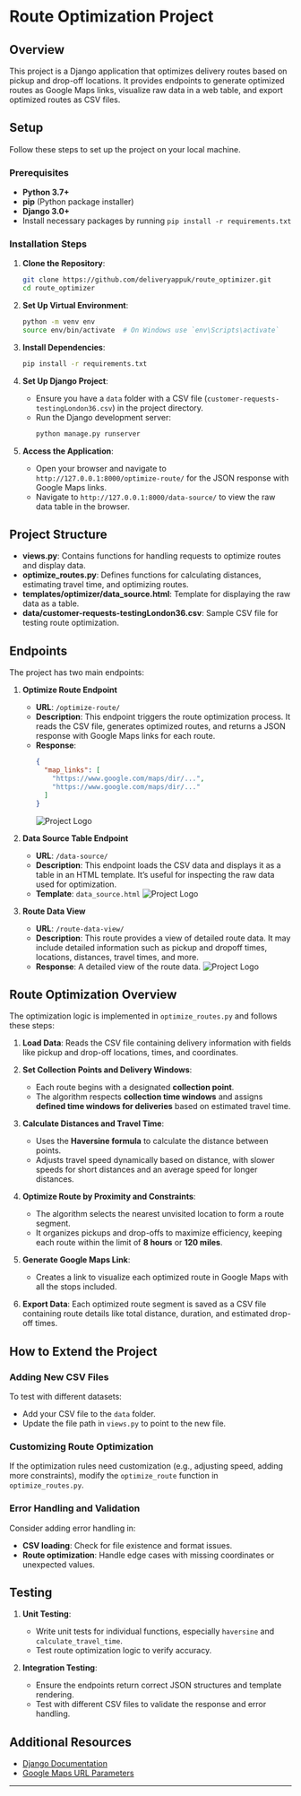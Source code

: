 
# Route Optimization Project

## Overview

This project is a Django application that optimizes delivery routes based on pickup and drop-off locations. It provides endpoints to generate optimized routes as Google Maps links, visualize raw data in a web table, and export optimized routes as CSV files.

## Setup

Follow these steps to set up the project on your local machine.

### Prerequisites

- **Python 3.7+**
- **pip** (Python package installer)
- **Django 3.0+**
- Install necessary packages by running `pip install -r requirements.txt`

### Installation Steps

1. **Clone the Repository**:
   ```bash
   git clone https://github.com/deliveryappuk/route_optimizer.git
   cd route_optimizer
   ```

2. **Set Up Virtual Environment**:
   ```bash
   python -m venv env
   source env/bin/activate  # On Windows use `env\Scripts\activate`
   ```

3. **Install Dependencies**:
   ```bash
   pip install -r requirements.txt
   ```

4. **Set Up Django Project**:
   - Ensure you have a `data` folder with a CSV file (`customer-requests-testingLondon36.csv`) in the project directory.
   - Run the Django development server:
     ```bash
     python manage.py runserver
     ```

5. **Access the Application**:
   - Open your browser and navigate to `http://127.0.0.1:8000/optimize-route/` for the JSON response with Google Maps links.
   - Navigate to `http://127.0.0.1:8000/data-source/` to view the raw data table in the browser.

## Project Structure

- **views.py**: Contains functions for handling requests to optimize routes and display data.
- **optimize_routes.py**: Defines functions for calculating distances, estimating travel time, and optimizing routes.
- **templates/optimizer/data_source.html**: Template for displaying the raw data as a table.
- **data/customer-requests-testingLondon36.csv**: Sample CSV file for testing route optimization.

## Endpoints

The project has two main endpoints:

1. **Optimize Route Endpoint**
   - **URL**: `/optimize-route/`
   - **Description**: This endpoint triggers the route optimization process. It reads the CSV file, generates optimized routes, and returns a JSON response with Google Maps links for each route.
   - **Response**:
     ```json
     {
       "map_links": [
         "https://www.google.com/maps/dir/...",
         "https://www.google.com/maps/dir/..."
       ]
     }
     ```
     ![Project Logo](images/screenshot_1.png)

2. **Data Source Table Endpoint**
   - **URL**: `/data-source/`
   - **Description**: This endpoint loads the CSV data and displays it as a table in an HTML template. It’s useful for inspecting the raw data used for optimization.
   - **Template**: `data_source.html`
   ![Project Logo](images/screenshot_3.png)


3. **Route Data View**
   - **URL**: `/route-data-view/`
   - **Description**: This route provides a view of detailed route data. It may include detailed information such as pickup and dropoff times, locations, distances, travel times, and more.
   - **Response**: A detailed view of the route data.
   ![Project Logo](images/screenshot_2.png)
  

## Route Optimization Overview

The optimization logic is implemented in `optimize_routes.py` and follows these steps:

1. **Load Data**: Reads the CSV file containing delivery information with fields like pickup and drop-off locations, times, and coordinates.

2. **Set Collection Points and Delivery Windows**:
   - Each route begins with a designated **collection point**.
   - The algorithm respects **collection time windows** and assigns **defined time windows for deliveries** based on estimated travel time.

3. **Calculate Distances and Travel Time**:
   - Uses the **Haversine formula** to calculate the distance between points.
   - Adjusts travel speed dynamically based on distance, with slower speeds for short distances and an average speed for longer distances.

4. **Optimize Route by Proximity and Constraints**:
   - The algorithm selects the nearest unvisited location to form a route segment.
   - It organizes pickups and drop-offs to maximize efficiency, keeping each route within the limit of **8 hours** or **120 miles**.

5. **Generate Google Maps Link**:
   - Creates a link to visualize each optimized route in Google Maps with all the stops included.

6. **Export Data**: Each optimized route segment is saved as a CSV file containing route details like total distance, duration, and estimated drop-off times.

## How to Extend the Project

### Adding New CSV Files

To test with different datasets:
- Add your CSV file to the `data` folder.
- Update the file path in `views.py` to point to the new file.

### Customizing Route Optimization

If the optimization rules need customization (e.g., adjusting speed, adding more constraints), modify the `optimize_route` function in `optimize_routes.py`.

### Error Handling and Validation

Consider adding error handling in:
- **CSV loading**: Check for file existence and format issues.
- **Route optimization**: Handle edge cases with missing coordinates or unexpected values.

## Testing

1. **Unit Testing**:
   - Write unit tests for individual functions, especially `haversine` and `calculate_travel_time`.
   - Test route optimization logic to verify accuracy.

2. **Integration Testing**:
   - Ensure the endpoints return correct JSON structures and template rendering.
   - Test with different CSV files to validate the response and error handling.

## Additional Resources

- [Django Documentation](https://docs.djangoproject.com/)
- [Google Maps URL Parameters](https://developers.google.com/maps/documentation/urls)

---
